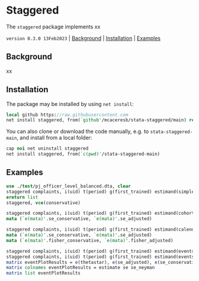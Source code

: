 Staggered
=========

The `staggered` package implements xx

`version 0.3.0 13Feb2023` | [Background](#background) | [Installation](#installation) | [Examples](#examples)

## Background

xx

## Installation

The package may be installed by using `net install`:

```stata
local github https://raw.githubusercontent.com
net install staggered, from(`github'/mcaceresb/stata-staggered/main) replace
```

You can also clone or download the code manually, e.g. to
`stata-staggered-main`, and install from a local folder:

```stata
cap noi net uninstall staggered
net install staggered, from(`c(pwd)'/stata-staggered-main)
```

## Examples

```stata
use ./test/pj_officer_level_balanced.dta, clear
staggered complaints, i(uid) t(period) g(first_trained) estimand(simple)
ereturn list
staggered, vce(conservative)

staggered complaints, i(uid) t(period) g(first_trained) estimand(cohort)
mata (`e(mata)'.se_conservative, `e(mata)'.se_adjusted)

staggered complaints, i(uid) t(period) g(first_trained) estimand(calendar) num_fisher(100)
mata (`e(mata)'.se_conservative, `e(mata)'.se_adjusted)
mata (`e(mata)'.fisher_conservative, `e(mata)'.fisher_adjusted)

staggered complaints, i(uid) t(period) g(first_trained) estimand(eventstudy)
staggered complaints, i(uid) t(period) g(first_trained) estimand(eventstudy) eventTime(0/23)
matrix eventPlotResults = e(thetastar), e(se_adjusted), e(se_conservative)
matrix colnames eventPlotResults = estimate se se_neyman
matrix list eventPlotResults
```
